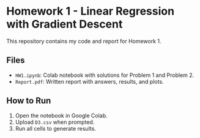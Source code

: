 # Homework 1 - Linear Regression with Gradient Descent

This repository contains my code and report for Homework 1.

## Files
- `HW1.ipynb`: Colab notebook with solutions for Problem 1 and Problem 2.
- `Report.pdf`: Written report with answers, results, and plots.

## How to Run
1. Open the notebook in Google Colab.
2. Upload `D3.csv` when prompted.
3. Run all cells to generate results.
